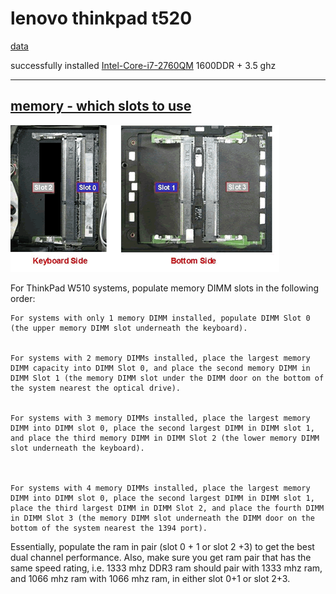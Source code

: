 
# lenovo thinkpad t520

[data](https://support.lenovo.com/by/en/solutions/pd015761)

successfully installed [Intel-Core-i7-2760QM](https://ark.intel.com/products/53474/Intel-Core-i7-2760QM-Processor-6M-Cache-up-to-3_50-GHz)
 1600DDR + 3.5 ghz

---
 ## [memory - which slots to use](https://forums.lenovo.com/t5/ThinkPad-P-and-W-Series-Mobile/Optimizing-memory-in-W510-which-slots-to-use/ta-p/249257?lightbox-message-images-249257=302iF4BE9341F0C7FF14)
 ![slots](r-t520/w510-memory-slots.gif)
 
 For ThinkPad W510 systems, populate memory DIMM slots in the following order:

    For systems with only 1 memory DIMM installed, populate DIMM Slot 0 (the upper memory DIMM slot underneath the keyboard).

     
    For systems with 2 memory DIMMs installed, place the largest memory DIMM capacity into DIMM Slot 0, and place the second memory DIMM in DIMM Slot 1 (the memory DIMM slot under the DIMM door on the bottom of the system nearest the optical drive).

     
    For systems with 3 memory DIMMs installed, place the largest memory DIMM into DIMM slot 0, place the second largest DIMM in DIMM slot 1, and place the third memory DIMM in DIMM Slot 2 (the lower memory DIMM slot underneath the keyboard).

 

    For systems with 4 memory DIMMs installed, place the largest memory DIMM into DIMM slot 0, place the second largest DIMM in DIMM slot 1, place the third largest DIMM in DIMM Slot 2, and place the fourth DIMM in DIMM Slot 3 (the memory DIMM slot underneath the DIMM door on the bottom of the system nearest the 1394 port).

Essentially, populate the ram in pair (slot 0 + 1 or slot 2 +3) to get the best dual channel performance. Also, make sure you get ram pair that has the same speed rating, i.e. 1333 mhz DDR3 ram should pair with 1333 mhz ram, and 1066 mhz ram with 1066 mhz ram, in either slot 0+1 or slot 2+3.